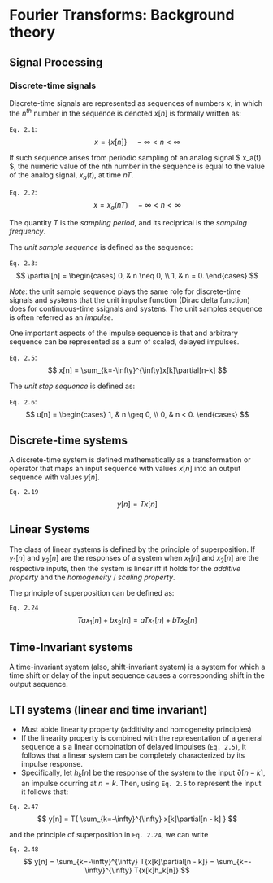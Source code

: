# Fourier Transforms: Background theory

## Signal Processing

### Discrete-time signals

Discrete-time signals are represented as sequences of numbers $x$, in which the $n^{th}$ number in the sequence is denoted $x[n]$ is formally written as:

`Eq. 2.1`:
$$
x = \{x [n] \} \quad -\infty < n < \infty
$$

If such sequence arises from periodic sampling of an analog signal $ x_a(t) $, the numeric value of the nth number in the sequence is equal to the value of the analog signal, $x_a(t)$, at time $nT$.

`Eq. 2.2`:
$$
x = x_a(nT) \quad -\infty < n < \infty
$$

The quantity $T$ is the _sampling period_, and its reciprical is the _sampling frequency_.

The _unit sample sequence_ is defined as the sequence:

`Eq. 2.3`:
$$
\partial[n] =
\begin{cases}
  0, & n \neq 0, \\
  1, & n =  0.
\end{cases}
$$

_Note_: the unit sample sequence plays the same role for discrete-time signals and systems that the unit impulse function (Dirac delta function) does for continuous-time ssignals and systens. The unit samples sequence is often referred as an _impulse_.

One important aspects of the impulse sequence is that and arbitrary sequence can be represented as a sum of scaled, delayed impulses.

`Eq. 2.5`:
$$
x[n] = \sum_{k=-\infty}^{\infty}x[k]\partial[n-k]
$$

The _unit step sequence_ is defined as:

`Eq. 2.6`:
$$
u[n] =
\begin{cases}
  1, & n \geq 0, \\
  0, & n <  0.
\end{cases}
$$

## Discrete-time systems

A discrete-time system is defined mathematically as a transformation or operator that maps an input sequence with values $x[n]$ into an output sequence with values $y[n]$.

`Eq. 2.19`
$$
y[n] = T{x[n]}
$$

## Linear Systems
The class of linear systems is defined by the principle of superposition. If $y_1[n]$ and $y_2[n]$ are the responses of a system when $x_1[n]$ and $x_2[n]$ are the respective inputs, then the system is linear iff it holds for the _additive property_ and the _homogeneity_ / _scaling property_.

The principle of superposition can be defined as:

`Eq. 2.24`
$$
T{ax_1[n] + bx_2[n]} = aT{x_1[n]} + bT{x_2[n]}
$$

## Time-Invariant systems

A time-invariant system (also, shift-invariant system) is a system for which a time shift or delay of the input sequence causes a corresponding shift in the output sequence.
## LTI systems (linear and time invariant)

+ Must abide linearity property (additivity and homogeneity principles)
+ If the linearity property is combined with the representation of a general sequence a s a linear combination of delayed impulses (`Eq. 2.5`), it follows that a linear system can be completely characterized by its impulse response.
+ Specifically, let $h_k[n]$ be the response of the system to the input $\partial[n-k]$, an impulse ocurring at $n = k$. Then, using `Eq. 2.5` to represent the input it follows that:

`Eq. 2.47`
$$
y[n] = T{ \sum_{k=-\infty}^{\infty} x[k]\partial[n - k] }
$$

and the principle of superposition in `Eq. 2.24`, we can write

`Eq. 2.48`
$$
y[n] = \sum_{k=-\infty}^{\infty} T{x[k]\partial[n - k]} = \sum_{k=-\infty}^{\infty} T{x[k]h_k[n]}
$$


